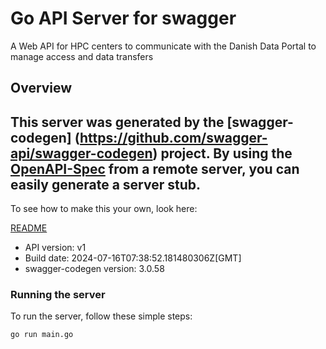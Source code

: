 # Go API Server for swagger

A Web API for HPC centers to communicate with the Danish Data Portal to manage access and data transfers

## Overview
This server was generated by the [swagger-codegen]
(https://github.com/swagger-api/swagger-codegen) project.
By using the [OpenAPI-Spec](https://github.com/OAI/OpenAPI-Specification) from a remote server, you can easily generate a server stub.
-

To see how to make this your own, look here:

[README](https://github.com/swagger-api/swagger-codegen/blob/master/README.md)

- API version: v1
- Build date: 2024-07-16T07:38:52.181480306Z[GMT]
- swagger-codegen version: 3.0.58


### Running the server
To run the server, follow these simple steps:

```
go run main.go
```

